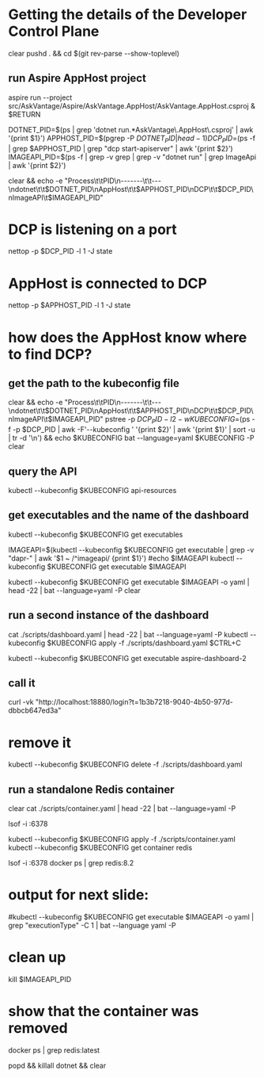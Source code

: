 # Getting the details of the Developer Control Plane
clear
pushd . && cd $(git rev-parse --show-toplevel)

## run Aspire AppHost project
aspire run --project src/AskVantage/Aspire/AskVantage.AppHost/AskVantage.AppHost.csproj &
$RETURN

DOTNET_PID=$(ps | grep 'dotnet run.*AskVantage\.AppHost\.csproj' | awk '{print $1}')
APPHOST_PID=$(pgrep -P $DOTNET_PID | head -1)
DCP_PID=$(ps -f | grep $APPHOST_PID | grep "dcp start-apiserver" | awk '{print $2}')
IMAGEAPI_PID=$(ps -f | grep -v grep | grep -v "dotnet run" | grep ImageApi | awk '{print $2}')

clear && echo -e "Process\t\tPID\n-------\t\t---\ndotnet\t\t$DOTNET_PID\nAppHost\t\t$APPHOST_PID\nDCP\t\t$DCP_PID\nImageAPI\t$IMAGEAPI_PID"

# DCP is listening on  a port
nettop -p $DCP_PID -l 1 -J state

# AppHost is connected to DCP
nettop -p $APPHOST_PID -l 1 -J state

# how does the AppHost know where to find DCP?
## get the path to the kubeconfig file
clear && echo -e "Process\t\tPID\n-------\t\t---\ndotnet\t\t$DOTNET_PID\nAppHost\t\t$APPHOST_PID\nDCP\t\t$DCP_PID\nImageAPI\t$IMAGEAPI_PID"
pstree -p $DCP_PID -l 2 -w
KUBECONFIG=$(ps -f -p $DCP_PID | awk -F'--kubeconfig ' '{print $2}' | awk '{print $1}' | sort -u | tr -d '\n') && echo $KUBECONFIG
bat --language=yaml $KUBECONFIG -P
clear

## query the API
kubectl --kubeconfig $KUBECONFIG api-resources

## get executables and the name of the dashboard
kubectl --kubeconfig $KUBECONFIG get executables

IMAGEAPI=$(kubectl --kubeconfig $KUBECONFIG get executable | grep -v "dapr-" | awk '$1 ~ /^imageapi/ {print $1}')
#echo $IMAGEAPI
kubectl --kubeconfig $KUBECONFIG get executable $IMAGEAPI

kubectl --kubeconfig $KUBECONFIG get executable $IMAGEAPI -o yaml | head -22 | bat --language=yaml -P
clear

## run a second instance of the dashboard
cat ./scripts/dashboard.yaml | head -22 | bat --language=yaml -P
kubectl --kubeconfig $KUBECONFIG apply -f ./scripts/dashboard.yaml
$CTRL+C

kubectl --kubeconfig $KUBECONFIG get executable aspire-dashboard-2

## call it
curl -vk "http://localhost:18880/login?t=1b3b7218-9040-4b50-977d-dbbcb647ed3a"
# remove it
kubectl --kubeconfig $KUBECONFIG delete -f ./scripts/dashboard.yaml

## run a standalone Redis container
clear
cat ./scripts/container.yaml | head -22 | bat --language=yaml -P

lsof -i :6378

kubectl --kubeconfig $KUBECONFIG apply -f ./scripts/container.yaml
kubectl --kubeconfig $KUBECONFIG get container redis

lsof -i :6378
docker ps | grep redis:8.2

# output for next slide:
#kubectl --kubeconfig $KUBECONFIG get executable $IMAGEAPI -o yaml | grep "executionType" -C 1 | bat --language yaml -P

# clean up
kill $IMAGEAPI_PID

# show that the container was removed
docker ps | grep redis:latest

popd && killall dotnet && clear




